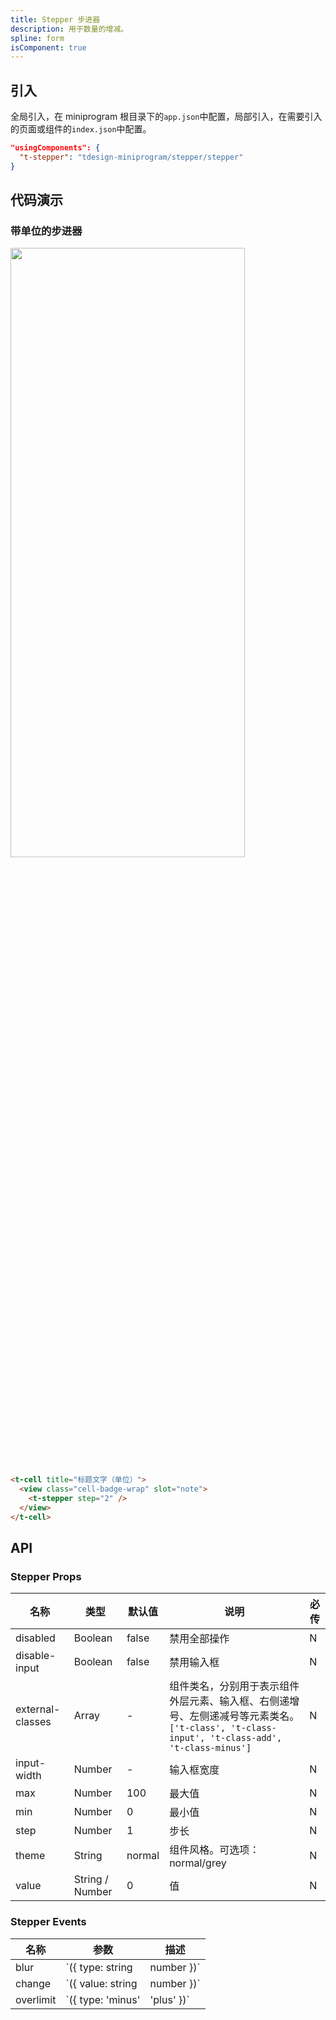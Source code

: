 ```yaml
---
title: Stepper 步进器
description: 用于数量的增减。
spline: form
isComponent: true
---
```


## 引入

全局引入，在 miniprogram 根目录下的`app.json`中配置，局部引入，在需要引入的页面或组件的`index.json`中配置。

```json
"usingComponents": {
  "t-stepper": "tdesign-miniprogram/stepper/stepper"
}
```

## 代码演示

### 带单位的步进器

<img src="https://tdesign.gtimg.com/miniprogram/readme/stepper.png" width="375px" height="50%">

```html
<t-cell title="标题文字（单位）">
  <view class="cell-badge-wrap" slot="note">
    <t-stepper step="2" />
  </view>
</t-cell>
```

## API
### Stepper Props

名称 | 类型 | 默认值 | 说明 | 必传
-- | -- | -- | -- | --
disabled | Boolean | false | 禁用全部操作 | N
disable-input | Boolean | false | 禁用输入框 | N
external-classes | Array | - | 组件类名，分别用于表示组件外层元素、输入框、右侧递增号、左侧递减号等元素类名。`['t-class', 't-class-input', 't-class-add', 't-class-minus']` | N
input-width | Number | - | 输入框宽度 | N
max | Number | 100 | 最大值 | N
min | Number | 0 | 最小值 | N
step | Number | 1 | 步长 | N
theme | String | normal | 组件风格。可选项：normal/grey | N
value | String / Number | 0 | 值 | N

### Stepper Events

名称 | 参数 | 描述
-- | -- | --
blur | `({ type: string | number })` | 输入框失去焦点时触发
change | `({ value: string | number })` | 数值发生变更时触发
overlimit | `({ type: 'minus' | 'plus' })` | 数值超出限制时触发
